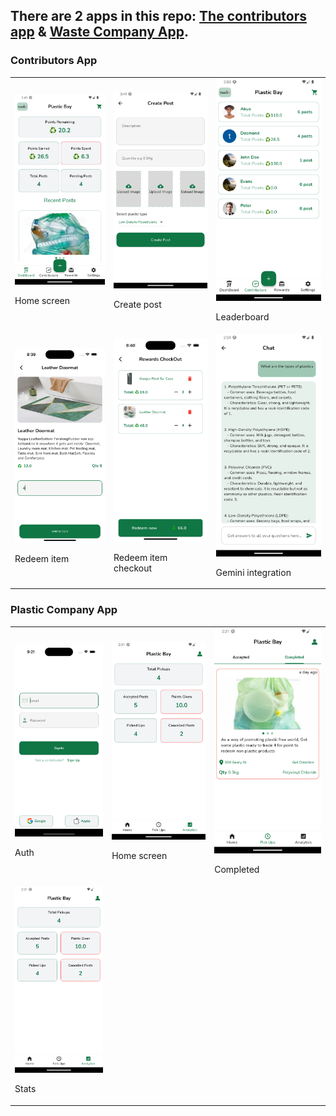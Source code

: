 ## There are 2 apps in this repo: [The contributors app](https://github.com/acromondx/plastic_bay/tree/main/plastic_bay) & [Waste Company App](https://github.com/acromondx/plastic_bay/tree/main/waste_company).

### Contributors App
<table>
  <tr>
    <td>
      <img src="https://raw.githubusercontent.com/acromondx/plastic_bay/main/screenshots/users/home-screen.png" />
      <p>Home screen</p>
    </td>
    <td>
      <img src="https://raw.githubusercontent.com/acromondx/plastic_bay/main/screenshots/users/create-post.png" />
               <p>Create post</p>
 </td>    <td>
      <img src="https://raw.githubusercontent.com/acromondx/plastic_bay/main/screenshots/users/leaderboard.png" />
                <p>Leaderboard</p>
</td>
  </tr>
  <tr>
    <td>
      <img src="https://raw.githubusercontent.com/acromondx/plastic_bay/main/screenshots/users/redeem-item.png" />
           <p>Redeem item</p>
  </td>
    <td>
      <img src="https://raw.githubusercontent.com/acromondx/plastic_bay/main/screenshots/users/redeem-checkout.png" />
         <p>Redeem item checkout</p>
 </td>    <td>
      <img src="https://raw.githubusercontent.com/acromondx/plastic_bay/main/screenshots/users/gemini.png" />
      <p>Gemini integration</p>
    </td>
  </tr>
</table>



### Plastic Company App
<table>
  <tr>
    <td>
      <img src="https://github.com/acromondx/plastic_bay/blob/main/screenshots/company/user-auth.png" />
      <p>Auth</p>
    </td>
    <td>
      <img src="https://github.com/acromondx/plastic_bay/blob/main/screenshots/company/analytics.png" />
               <p>Home screen</p>
 </td>    <td>
      <img src="https://github.com/acromondx/plastic_bay/blob/main/screenshots/company/completed.png" />
                <p>Completed</p>
</td>
  </tr>
  <tr>
    <td>
      <img src="https://github.com/acromondx/plastic_bay/blob/main/screenshots/company/analytics.png" />
           <p>Stats</p>
  </td>
    <td>
<!--       <img src="https://raw.githubusercontent.com/acromondx/plastic_bay/main/screenshots/users/redeem-checkout.png" />
         <p>Redeem item checkout</p> -->
 </td>    <td>
<!--       <img src="https://raw.githubusercontent.com/acromondx/plastic_bay/main/screenshots/users/gemini.png" />
      <p>Gemini integration</p> -->
    </td>
  </tr>
</table>

